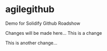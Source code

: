 # agilegithub
Demo for Solidify Github Roadshow

Changes will be made here...
This is a change

This is another change...
